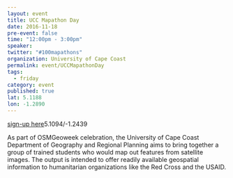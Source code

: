 ```yaml
---
layout: event
title: UCC Mapathon Day
date: 2016-11-18
pre-event: false
time: "12:00pm - 3:00pm"
speaker: 
twitter: "#100mapathons"
organization: University of Cape Coast
permalink: event/UCCMapathonDay
tags: 
  - friday
category: event
published: true
lat: 5.1188
lon: -1.2890
---
```


[sign-up here](https://www.eventbrite.com/e/ucc-mapathron-day-tickets-28982891609)5.1094/-1.2439

As part of OSMGeoweek celebration, the University of Cape Coast Department of Geography and Regional Planning aims to bring together a group of trained students who would map out features from satellite images. The output is intended to offer readily available geospatial information to humanitarian organizations like the Red Cross and the USAID.
